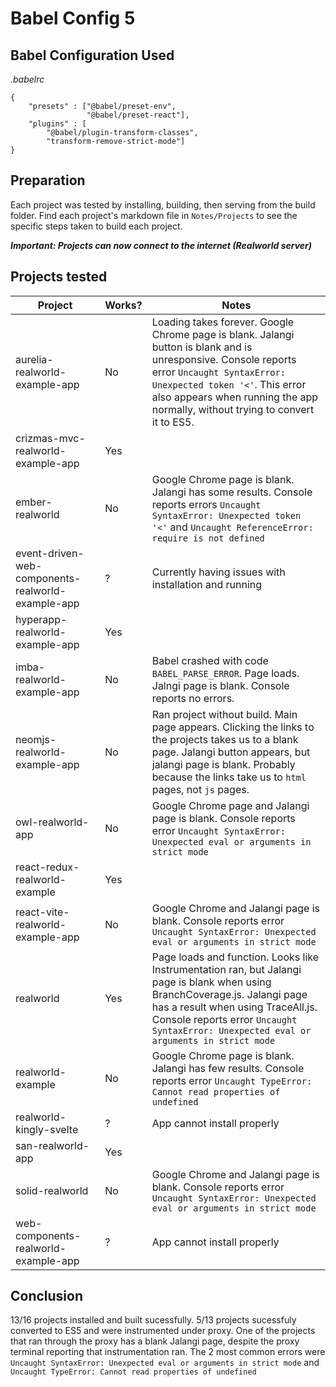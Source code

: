 # Babel Config 5

## Babel Configuration Used
*.babelrc*
```
{
	"presets" : ["@babel/preset-env",
				 "@babel/preset-react"],
	"plugins" : [
		"@babel/plugin-transform-classes",
		"transform-remove-strict-mode"]
}

```

## Preparation
Each project was tested by installing, building, then serving from the build folder. Find each project's markdown file in `Notes/Projects` to see the specific steps taken to build each project.

***Important: Projects can now connect to the internet (Realworld server)***

## Projects tested
Project | Works? | Notes
---|---|---
aurelia-realworld-example-app | No | Loading takes forever. Google Chrome page is blank. Jalangi button is blank and is unresponsive. Console reports error `Uncaught SyntaxError: Unexpected token '<'`. This error also appears when running the app normally, without trying to convert it to ES5.
crizmas-mvc-realworld-example-app | Yes |
ember-realworld | No | Google Chrome page is blank. Jalangi has some results. Console reports errors `Uncaught SyntaxError: Unexpected token '<'` and `Uncaught ReferenceError: require is not defined`
event-driven-web-components-realworld-example-app | ? | Currently having issues with installation and running
hyperapp-realworld-example-app | Yes |
imba-realworld-example-app | No | Babel crashed with code `BABEL_PARSE_ERROR`. Page loads. Jalngi page is blank. Console reports no errors.
neomjs-realworld-example-app | No | Ran project without build. Main page appears. Clicking the links to the projects takes us to a blank page. Jalangi button appears, but jalangi page is blank. Probably because the links take us to `html` pages, not `js` pages.
owl-realworld-app | No | Google Chrome page and Jalangi page is blank. Console reports error `Uncaught SyntaxError: Unexpected eval or arguments in strict mode`
react-redux-realworld-example | Yes |
react-vite-realworld-example-app | No | Google Chrome and Jalangi page is blank. Console reports error `Uncaught SyntaxError: Unexpected eval or arguments in strict mode`
realworld | Yes | Page loads and function. Looks like Instrumentation ran, but Jalangi page is blank when using BranchCoverage.js. Jalangi page has a result when using TraceAll.js.  Console reports error `Uncaught SyntaxError: Unexpected eval or arguments in strict mode`
realworld-example | No | Google Chrome page is blank. Jalangi has few results. Console reports error `Uncaught TypeError: Cannot read properties of undefined`
realworld-kingly-svelte | ? | App cannot install properly
san-realworld-app | Yes | 
solid-realworld | No | Google Chrome and Jalangi page is blank. Console reports error `Uncaught SyntaxError: Unexpected eval or arguments in strict mode`
web-components-realworld-example-app | ? | App cannot install properly

## Conclusion
13/16 projects installed and built sucessfully. 5/13 projects sucessfuly converted to ES5 and were instrumented under proxy. One of the projects that ran through the proxy has a blank Jalangi page, despite the proxy terminal reporting that instrumentation ran. The 2 most common errors were `Uncaught SyntaxError: Unexpected eval or arguments in strict mode` and `Uncaught TypeError: Cannot read properties of undefined`